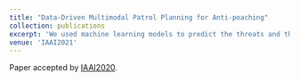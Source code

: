 ```yaml
---
title: "Data-Driven Multimodal Patrol Planning for Anti-poaching"
collection: publications
excerpt: 'We used machine learning models to predict the threats and then use a novel mixed-integer linear programming to plan the route in a mix of driving and walking patrols.'
venue: 'IAAI2021'
---
```

Paper accepted by [IAAI2020](https://aaai.org/Conferences/AAAI-21/iaai-21-call/).
